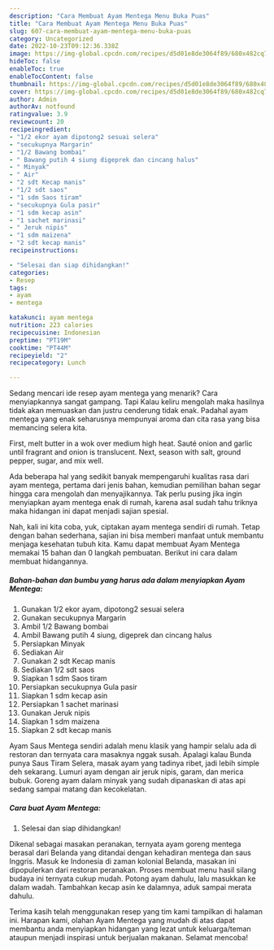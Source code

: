```yaml
---
description: "Cara Membuat Ayam Mentega Menu Buka Puas"
title: "Cara Membuat Ayam Mentega Menu Buka Puas"
slug: 607-cara-membuat-ayam-mentega-menu-buka-puas
category: Uncategorized
date: 2022-10-23T09:12:36.338Z
image: https://img-global.cpcdn.com/recipes/d5d01e8de3064f89/680x482cq70/ayam-mentega-foto-resep-utama.jpg
hideToc: false
enableToc: true
enableTocContent: false
thumbnail: https://img-global.cpcdn.com/recipes/d5d01e8de3064f89/680x482cq70/ayam-mentega-foto-resep-utama.jpg
cover: https://img-global.cpcdn.com/recipes/d5d01e8de3064f89/680x482cq70/ayam-mentega-foto-resep-utama.jpg
author: Admin
authorAv: notfound
ratingvalue: 3.9
reviewcount: 20
recipeingredient:
- "1/2 ekor ayam dipotong2 sesuai selera"
- "secukupnya Margarin"
- "1/2 Bawang bombai"
- " Bawang putih 4 siung digeprek dan cincang halus"
- " Minyak"
- " Air"
- "2 sdt Kecap manis"
- "1/2 sdt saos"
- "1 sdm Saos tiram"
- "secukupnya Gula pasir"
- "1 sdm kecap asin"
- "1 sachet marinasi"
- " Jeruk nipis"
- "1 sdm maizena"
- "2 sdt kecap manis"
recipeinstructions:

- "Selesai dan siap dihidangkan!"
categories:
- Resep
tags:
- ayam
- mentega

katakunci: ayam mentega 
nutrition: 223 calories
recipecuisine: Indonesian
preptime: "PT19M"
cooktime: "PT44M"
recipeyield: "2"
recipecategory: Lunch

---
```



Sedang mencari ide resep ayam mentega yang menarik? Cara menyiapkannya sangat gampang. Tapi Kalau keliru mengolah maka hasilnya tidak akan memuaskan dan justru cenderung tidak enak. Padahal ayam mentega yang enak seharusnya mempunyai aroma dan cita rasa yang bisa memancing selera kita.


First, melt butter in a wok over medium high heat. Sauté onion and garlic until fragrant and onion is translucent. Next, season with salt, ground pepper, sugar, and mix well.

Ada beberapa hal yang sedikit banyak mempengaruhi kualitas rasa dari ayam mentega, pertama dari jenis bahan, kemudian pemilihan bahan segar hingga cara mengolah dan menyajikannya. Tak perlu pusing jika ingin menyiapkan ayam mentega enak di rumah, karena asal sudah tahu triknya maka hidangan ini dapat menjadi sajian spesial.


Nah, kali ini kita coba, yuk, ciptakan ayam mentega sendiri di rumah. Tetap dengan bahan sederhana, sajian ini bisa memberi manfaat untuk membantu menjaga kesehatan tubuh kita. Kamu dapat membuat Ayam Mentega memakai 15 bahan dan 0 langkah pembuatan. Berikut ini cara dalam membuat hidangannya.

<!--inarticleads1-->

##### Bahan-bahan dan bumbu yang harus ada dalam menyiapkan Ayam Mentega:

1. Gunakan 1/2 ekor ayam, dipotong2 sesuai selera
1. Gunakan secukupnya Margarin
1. Ambil 1/2 Bawang bombai
1. Ambil  Bawang putih 4 siung, digeprek dan cincang halus
1. Persiapkan  Minyak
1. Sediakan  Air
1. Gunakan 2 sdt Kecap manis
1. Sediakan 1/2 sdt saos
1. Siapkan 1 sdm Saos tiram
1. Persiapkan secukupnya Gula pasir
1. Siapkan 1 sdm kecap asin
1. Persiapkan 1 sachet marinasi
1. Gunakan  Jeruk nipis
1. Siapkan 1 sdm maizena
1. Siapkan 2 sdt kecap manis


Ayam Saus Mentega sendiri adalah menu klasik yang hampir selalu ada di restoran dan ternyata cara masaknya nggak susah. Apalagi kalau Bunda punya Saus Tiram Selera, masak ayam yang tadinya ribet, jadi lebih simple deh sekarang. Lumuri ayam dengan air jeruk nipis, garam, dan merica bubuk. Goreng ayam dalam minyak yang sudah dipanaskan di atas api sedang sampai matang dan kecokelatan. 

<!--inarticleads2-->

##### Cara buat Ayam Mentega:


1. Selesai dan siap dihidangkan!

Dikenal sebagai masakan peranakan, ternyata ayam goreng mentega berasal dari Belanda yang ditandai dengan kehadiran mentega dan saus Inggris. Masuk ke Indonesia di zaman kolonial Belanda, masakan ini dipopulerkan dari restoran peranakan. Proses membuat menu hasil silang budaya ini ternyata cukup mudah. Potong ayam dahulu, lalu masukkan ke dalam wadah. Tambahkan kecap asin ke dalamnya, aduk sampai merata dahulu. 

Terima kasih telah menggunakan resep yang tim kami tampilkan di halaman ini. Harapan kami, olahan Ayam Mentega yang mudah di atas dapat membantu anda menyiapkan hidangan yang lezat untuk keluarga/teman ataupun menjadi inspirasi untuk berjualan makanan. Selamat mencoba!
